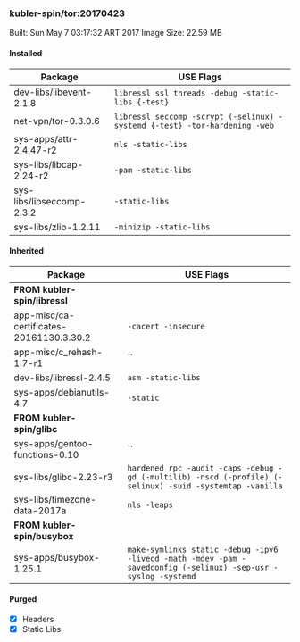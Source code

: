 ### kubler-spin/tor:20170423

Built: Sun May  7 03:17:32 ART 2017
Image Size: 22.59 MB

#### Installed
Package | USE Flags
--------|----------
dev-libs/libevent-2.1.8 | `libressl ssl threads -debug -static-libs {-test}`
net-vpn/tor-0.3.0.6 | `libressl seccomp -scrypt (-selinux) -systemd {-test} -tor-hardening -web`
sys-apps/attr-2.4.47-r2 | `nls -static-libs`
sys-libs/libcap-2.24-r2 | `-pam -static-libs`
sys-libs/libseccomp-2.3.2 | `-static-libs`
sys-libs/zlib-1.2.11 | `-minizip -static-libs`
#### Inherited
Package | USE Flags
--------|----------
**FROM kubler-spin/libressl** |
app-misc/ca-certificates-20161130.3.30.2 | `-cacert -insecure`
app-misc/c_rehash-1.7-r1 | ``
dev-libs/libressl-2.4.5 | `asm -static-libs`
sys-apps/debianutils-4.7 | `-static`
**FROM kubler-spin/glibc** |
sys-apps/gentoo-functions-0.10 | ``
sys-libs/glibc-2.23-r3 | `hardened rpc -audit -caps -debug -gd (-multilib) -nscd (-profile) (-selinux) -suid -systemtap -vanilla`
sys-libs/timezone-data-2017a | `nls -leaps`
**FROM kubler-spin/busybox** |
sys-apps/busybox-1.25.1 | `make-symlinks static -debug -ipv6 -livecd -math -mdev -pam -savedconfig (-selinux) -sep-usr -syslog -systemd`
#### Purged
- [x] Headers
- [x] Static Libs
